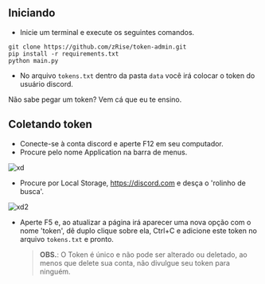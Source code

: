 ## Iniciando

- Inicie um terminal e execute os seguintes comandos.

```
git clone https://github.com/zRise/token-admin.git
pip install -r requirements.txt
python main.py
```

- No arquivo `tokens.txt` dentro da pasta `data` você irá colocar o token do usuário discord.

Não sabe pegar um token? Vem cá que eu te ensino.
## Coletando token

- Conecte-se à conta discord e aperte F12 em seu computador.
- Procure pelo nome Application na barra de menus.

![xd](https://media.discordapp.net/attachments/844281652264173598/984233156104302592/unknown.png)

- Procure por Local Storage, https://discord.com e desça o 'rolinho de busca'.

![xd2](https://media.discordapp.net/attachments/844281652264173598/984233533344190515/unknown.png)

- Aperte F5 e, ao atualizar a página irá aparecer uma nova opção com o nome 'token', dê duplo clique sobre ela, Ctrl+C e adicione este token no arquivo `tokens.txt` e pronto.
    > **OBS.**: O Token é único e não pode ser alterado ou deletado, ao menos que delete sua conta, não divulgue seu token para ninguém.
